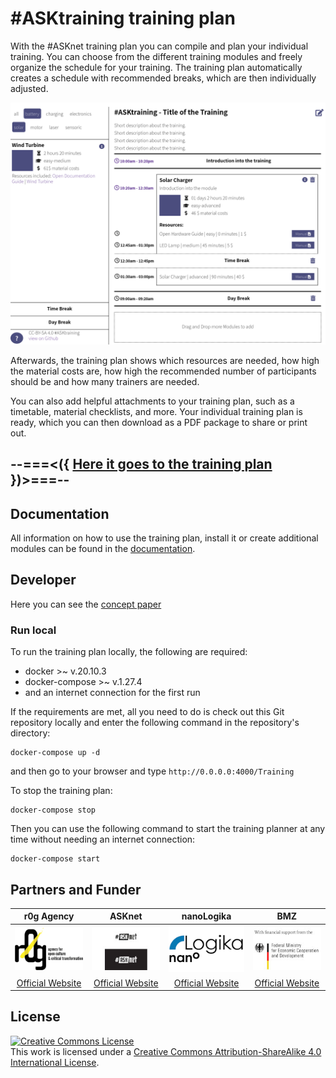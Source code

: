 # #ASKtraining training plan

With the #ASKnet training plan you can compile and plan your individual training. You can choose from the different training modules and freely organize the schedule for your training. The training plan automatically creates a schedule with recommended breaks, which are then individually adjusted.

![Trainingsplan Overview](/assets/img/readme-traininsplan-overview.png)

Afterwards, the training plan shows which resources are needed, how high the material costs are, how high the recommended number of participants should be and how many trainers are needed.

You can also add helpful attachments to your training plan, such as a timetable, material checklists, and more. Your individual training plan is ready, which you can then download as a PDF package to share or print out.

## --===<({   [Here it goes to the training plan](https://asktraining.github.io/Training/)   })>===--

## Documentation

All information on how to use the training plan, install it or create additional modules can be found in the [documentation](https://asktraining.github.io/docs/).

## Developer

Here you can see the [concept paper](https://md.bmen.cc/training-generator)

### Run local

To run the training plan locally, the following are required:

- docker >~ v.20.10.3
- docker-compose >~ v.1.27.4
- and an internet connection for the first run

If the requirements are met, all you need to do is check out this Git repository locally and enter the following command in the repository's directory:

```
docker-compose up -d
```
and then go to your browser and type `http://0.0.0.0:4000/Training`

To stop the training plan:
```
docker-compose stop
```
Then you can use the following command to start the training planner at any time without needing an internet connection:
```
docker-compose start
```
## Partners and Funder

| r0g Agency | ASKnet | nanoLogika | BMZ |
| :--------: | :----: | :-------------------------: | :-------: |
|[![r0g Logo](assets/img/partner-r0g-logo.png)](https://openculture.agency/)|[![#ASKnet Logo](assets/img/partner-asknet-logo.jpg)](https://github.com/ASKnet-Open-Training)| [![nanoLogika Logo](assets/img/partner-nanologika-logo.png)](https://www.nanologika.de) | [![BMZ Logo](assets/img/founder_BMZ.jpg)](https://www.bmz.de/en/) |
| [Official Website](https://openculture.agency/) | [Official Website](https://github.com/ASKnet-Open-Training) | [Official Website](https://www.nanologika.de) | [Official Website](https://www.bmz.de/en/) |

## License

<a rel="license" href="http://creativecommons.org/licenses/by-sa/4.0/"><img alt="Creative Commons License" style="border-width:0" src="https://i.creativecommons.org/l/by-sa/4.0/88x31.png" /></a><br />This work is licensed under a <a rel="license" href="http://creativecommons.org/licenses/by-sa/4.0/">Creative Commons Attribution-ShareAlike 4.0 International License</a>.
